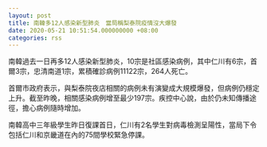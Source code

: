 ```yaml
---
layout: post
title: 南韓多12人感染新型肺炎　當局稱梨泰院疫情沒大爆發
date: 2020-05-21 10:51:54.000000000 +08:00
categories: rss
---
```


南韓過去一日再多12人感染新型肺炎，10宗是社區感染病例，其中仁川有6宗，首爾3宗，忠清南道1宗，累積確診病例11122宗，264人死亡。

首爾市政府表示，與梨泰院夜店相關的病例未有演變成大規模爆發，但病例仍穩定上升。截至昨晚，相關感染病例增至最少197宗。疾控中心說，由於仍未知傳播途徑，擔心病例隨時增加。

南韓高中三年級學生昨日復課首日，仁川有2名學生對病毒檢測呈陽性，當局下令包括仁川和京畿道在內的75間學校緊急停課。
